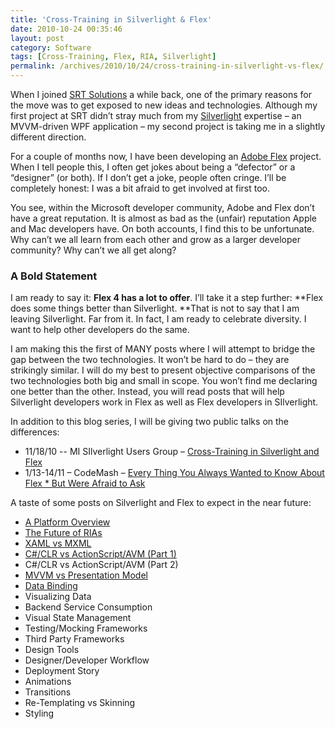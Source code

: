 ```yaml
---
title: 'Cross-Training in Silverlight & Flex'
date: 2010-10-24 00:35:46
layout: post
category: Software
tags: [Cross-Training, Flex, RIA, Silverlight]
permalink: /archives/2010/10/24/cross-training-in-silverlight-vs-flex/
---
```


When I joined [SRT Solutions](http://www.srtsolutions.com/) a while back, one of the primary reasons for the move was to get exposed to new ideas and technologies. Although my first project at SRT didn’t stray much from my [Silverlight](http://www.silverlight.net/) expertise – an MVVM-driven WPF application – my second project is taking me in a slightly different direction.

For a couple of months now, I have been developing an [Adobe Flex](http://www.adobe.com/products/flex/) project. When I tell people this, I often get jokes about being a “defector” or a “designer” (or both). If I don’t get a joke, people often cringe. I’ll be completely honest: I was a bit afraid to get involved at first too.

You see, within the Microsoft developer community, Adobe and Flex don’t have a great reputation. It is almost as bad as the (unfair) reputation Apple and Mac developers have. On both accounts, I find this to be unfortunate. Why can’t we all learn from each other and grow as a larger developer community? Why can’t we all get along?

### A Bold Statement

I am ready to say it: **Flex 4 has a lot to offer**. I’ll take it a step further: **Flex does some things better than Silverlight. **That is not to say that I am leaving Silverlight. Far from it. In fact, I am ready to celebrate diversity. I want to help other developers do the same.

I am making this the first of MANY posts where I will attempt to bridge the gap between the two technologies. It won’t be hard to do – they are strikingly similar. I will do my best to present objective comparisons of the two technologies both big and small in scope. You won’t find me declaring one better than the other. Instead, you will read posts that will help Silverlight developers work in Flex as well as Flex developers in SIlverlight.

In addition to this blog series, I will be giving two public talks on the differences:

*   11/18/10 -- MI SIlverlight Users Group – [Cross-Training in Silverlight and Flex](http://communitymegaphone.com/ShowEvent.aspx?EventID=3428)
*   1/13-14/11 – CodeMash – [Every Thing You Always Wanted to Know About Flex * But Were Afraid to Ask](http://codemash.org/Sessions#Every+Thing+You+Always+Wanted+to+Know+About+Flex+*+But+Were+Afraid+to+Ask)  

A taste of some posts on Silverlight and Flex to expect in the near future:

*   [A Platform Overview](/archives/2010/10/26/cross-training-in-silverlight-flex-platform-overview/)
*   [The Future of RIAs](/archives/2010/10/30/cross-training-in-silverlight-flex-the-future-of-rias/)
*   [XAML vs MXML](/archives/2010/11/08/cross-training-in-silverlight-and-flex-xaml-vs-mxml/)
*   [C#/CLR vs ActionScript/AVM (Part 1)](/archives/2010/12/17/cross-training-in-silverlight-flex-cclr-vs-actionscript3avm-part-1/)
*   C#/CLR vs ActionScript/AVM (Part 2)
*   [MVVM vs Presentation Model](/archives/2010/12/29/cross-training-in-silverlight-flexmvvm-vs-presentation-model/)
*   [Data Binding](/archives/2011/01/24/cross-training-in-silverlight-flexdata-binding/)
*   Visualizing Data
*   Backend Service Consumption
*   Visual State Management
*   Testing/Mocking Frameworks
*   Third Party Frameworks
*   Design Tools
*   Designer/Developer Workflow
*   Deployment Story
*   Animations
*   Transitions
*   Re-Templating vs Skinning
*   Styling